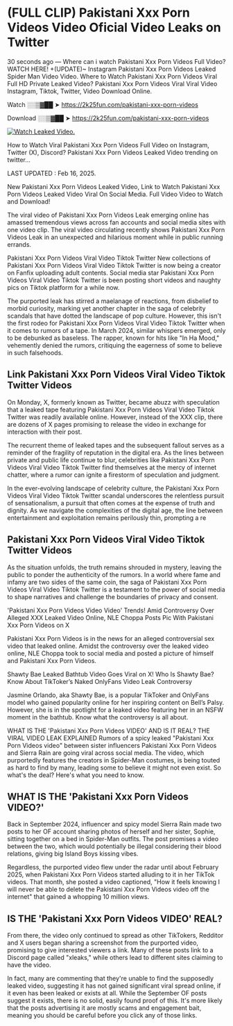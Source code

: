 # (FULL CLIP) Pakistani Xxx Porn Videos Video Oficial Video Leaks on Twitter

30 seconds ago — Where can i watch Pakistani Xxx Porn Videos Full Video? WATCH HERE! +(UPDATE)~ Instagram Pakistani Xxx Porn Videos Leaked Spider Man Video Video. Where to Watch Pakistani Xxx Porn Videos Viral Full HD Private Leaked Video? Pakistani Xxx Porn Videos Viral Viral Video Instagram, Tiktok, Twitter, Video Download Online.

Watch ░░▒▓██ ➤ https://2k25fun.com/pakistani-xxx-porn-videos

Download ░░▒▓██ ➤ https://2k25fun.com/pakistani-xxx-porn-videos

[![Watch Leaked Video.](https://miro.medium.com/v2/resize:fit:828/format:webp/1*cilzJN44JGOrTw9NJCrNHA.gif "Watch Leaked Video")](https://2k25fun.com/pakistani-xxx-porn-videos)

How to Watch Viral Pakistani Xxx Porn Videos Full Video on Instagram, Twitter (X), Discord? Pakistani Xxx Porn Videos Leaked Video trending on twitter...

LAST UPDATED : Feb 16, 2025.

New Pakistani Xxx Porn Videos Leaked Video, Link to Watch Pakistani Xxx Porn Videos Leaked Video Viral On Social Media. Full Video Video to Watch and Download!

The viral video of Pakistani Xxx Porn Videos Leak emerging online has amassed tremendous views across fan accounts and social media sites with one video clip. The viral video circulating recently shows Pakistani Xxx Porn Videos Leak in an unexpected and hilarious moment while in public running errands.

Pakistani Xxx Porn Videos Viral Video Tiktok Twitter New collections of Pakistani Xxx Porn Videos Viral Video Tiktok Twitter is now being a creator on Fanfix uploading adult contents. Social media star Pakistani Xxx Porn Videos Viral Video Tiktok Twitter is been posting short videos and naughty pics on Tiktok platform for a while now.

The purported leak has stirred a maelanage of reactions, from disbelief to morbid curiosity, marking yet another chapter in the saga of celebrity scandals that have dotted the landscape of pop culture. However, this isn't the first rodeo for Pakistani Xxx Porn Videos Viral Video Tiktok Twitter when it comes to rumors of a tape. In March 2024, similar whispers emerged, only to be debunked as baseless. The rapper, known for hits like "In Ha Mood," vehemently denied the rumors, critiquing the eagerness of some to believe in such falsehoods.

## Link Pakistani Xxx Porn Videos Viral Video Tiktok Twitter Videos

On Monday, X, formerly known as Twitter, became abuzz with speculation that a leaked tape featuring Pakistani Xxx Porn Videos Viral Video Tiktok Twitter was readily available online. However, instead of the XXX clip, there are dozens of X pages promising to release the video in exchange for interaction with their post.

The recurrent theme of leaked tapes and the subsequent fallout serves as a reminder of the fragility of reputation in the digital era. As the lines between private and public life continue to blur, celebrities like Pakistani Xxx Porn Videos Viral Video Tiktok Twitter find themselves at the mercy of internet chatter, where a rumor can ignite a firestorm of speculation and judgment.

In the ever-evolving landscape of celebrity culture, the Pakistani Xxx Porn Videos Viral Video Tiktok Twitter scandal underscores the relentless pursuit of sensationalism, a pursuit that often comes at the expense of truth and dignity. As we navigate the complexities of the digital age, the line between entertainment and exploitation remains perilously thin, prompting a re

##  Pakistani Xxx Porn Videos Viral Video Tiktok Twitter Videos

As the situation unfolds, the truth remains shrouded in mystery, leaving the public to ponder the authenticity of the rumors. In a world where fame and infamy are two sides of the same coin, the saga of Pakistani Xxx Porn Videos Viral Video Tiktok Twitter is a testament to the power of social media to shape narratives and challenge the boundaries of privacy and consent.

'Pakistani Xxx Porn Videos Video Video' Trends! Amid Controversy Over Alleged XXX Leaked Video Online, NLE Choppa Posts Pic With Pakistani Xxx Porn Videos on X

Pakistani Xxx Porn Videos is in the news for an alleged controversial sex video that leaked online. Amidst the controversy over the leaked video online, NLE Choppa took to social media and posted a picture of himself and Pakistani Xxx Porn Videos.

Shawty Bae Leaked Bathtub Video Goes Viral on X! Who Is Shawty Bae? Know About TikToker’s Naked OnlyFans Video Leak Controversy

Jasmine Orlando, aka Shawty Bae, is a popular TikToker and OnlyFans model who gained popularity online for her inspiring content on Bell’s Palsy. However, she is in the spotlight for a leaked video featuring her in an NSFW moment in the bathtub. Know what the controversy is all about.

WHAT IS THE 'Pakistani Xxx Porn Videos VIDEO' AND IS IT REAL? THE VIRAL VIDEO LEAK EXPLAINED Rumors of a spicy leaked "Pakistani Xxx Porn Videos video" between sister influencers Pakistani Xxx Porn Videos and Sierra Rain are going viral across social media. The video, which purportedly features the creators in Spider-Man costumes, is being touted as hard to find by many, leading some to believe it might not even exist. So what's the deal? Here's what you need to know.

## WHAT IS THE 'Pakistani Xxx Porn Videos VIDEO?'

Back in September 2024, influencer and spicy model Sierra Rain made two posts to her OF account sharing photos of herself and her sister, Sophie, sitting together on a bed in Spider-Man outfits. The post promises a video between the two, which would potentially be illegal considering their blood relations, giving big Island Boys kissing vibes.

Regardless, the purported video flew under the radar until about February 2025, when Pakistani Xxx Porn Videos started alluding to it in her TikTok videos. That month, she posted a video captioned, "How it feels knowing I will never be able to delete the Pakistani Xxx Porn Videos video off the internet" that gained a whopping 10 million views.

## IS THE 'Pakistani Xxx Porn Videos VIDEO' REAL?

From there, the video only continued to spread as other TikTokers, Redditor and X users began sharing a screenshot from the purported video, promising to give interested viewers a link. Many of these posts link to a Discord page called "xleaks," while others lead to different sites claiming to have the video.

In fact, many are commenting that they're unable to find the supposedly leaked video, suggesting it has not gained significant viral spread online, if it even has been leaked or exists at all. While the September OF posts suggest it exists, there is no solid, easily found proof of this. It's more likely that the posts advertising it are mostly scams and engagement bait, meaning you should be careful before you click any of those links.
